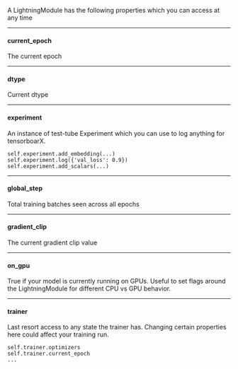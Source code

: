 A LightningModule has the following properties which you can access at any time

--- 
#### current_epoch
The current epoch   

---
#### dtype    
Current dtype    

---
#### experiment    
An instance of test-tube Experiment which you can use to log anything for tensorboarX.   
```{.python}
self.experiment.add_embedding(...)   
self.experiment.log({'val_loss': 0.9})   
self.experiment.add_scalars(...)   
```

--- 
#### global_step   
Total training batches seen across all epochs   

--- 
#### gradient_clip   
The current gradient clip value    

---
#### on_gpu    
True if your model is currently running on GPUs. Useful to set flags around the LightningModule for different CPU vs GPU behavior.    

---
#### trainer    
Last resort access to any state the trainer has. Changing certain properties here could affect your training run.
```{.python}   
self.trainer.optimizers
self.trainer.current_epoch
...   
```   

